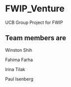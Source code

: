 # FWIP_Venture

UCB Group Project for FWIP

## Team members are

<p>Winston Shih</p>
<p>Fahima Farha</p>
<p>Irina Tilak</p>
<p>Paul Isenberg</p>
